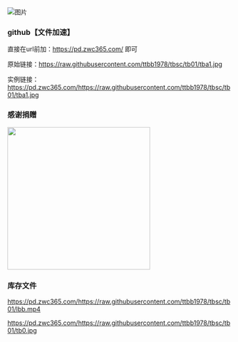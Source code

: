 
<img src="https://cdn.jsdelivr.net/gh/ttbb1978/tbsc@tb01/zip.gif" width="" height="" border="0" alt="图片">

### github【文件加速】
    
直接在url前加：https://pd.zwc365.com/ 即可
    
原始链接：https://raw.githubusercontent.com/ttbb1978/tbsc/tb01/tba1.jpg
    
实例链接：https://pd.zwc365.com/https://raw.githubusercontent.com/ttbb1978/tbsc/tb01/tba1.jpg

### 感谢捐赠

<img src="https://cdn.jsdelivr.net/gh/ttbb1978/tbsc@tb01/%E6%8D%90%E8%B5%A0.jpg" width="320" height="320" border="0" alt="">

### 库存文件

https://pd.zwc365.com/https://raw.githubusercontent.com/ttbb1978/tbsc/tb01/lbb.mp4

https://pd.zwc365.com/https://raw.githubusercontent.com/ttbb1978/tbsc/tb01/tb0.jpg

